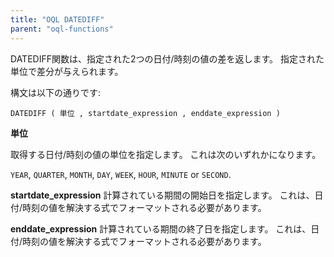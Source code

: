 ```yaml
---
title: "OQL DATEDIFF"
parent: "oql-functions"
---
```



DATEDIFF関数は、指定された2つの日付/時刻の値の差を返します。 指定された単位で差分が与えられます。

構文は以下の通りです:

```
DATEDIFF ( 単位 , startdate_expression , enddate_expression )
```

**単位**

取得する日付/時刻の値の単位を指定します。 これは次のいずれかになります。

`YEAR`, `QUARTER`, `MONTH`, `DAY`, `WEEK`, `HOUR`, `MINUTE` or `SECOND`.

**startdate_expression** 計算されている期間の開始日を指定します。 これは、日付/時刻の値を解決する式でフォーマットされる必要があります。

**enddate_expression** 計算されている期間の終了日を指定します。 これは、日付/時刻の値を解決する式でフォーマットされる必要があります。
